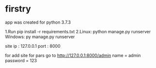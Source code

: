 # firstry
app was created for python 3.7.3

1.Run pip install -r requirements.txt
2.Linux: python manage.py runserver
  Windows: py manage.py runserver
  
site ip   : 127.0.0.1 
     port : 8000

for add site for pars 
     go to http://127.0.0.1:8000/admin
     name = admin
     password = 123
